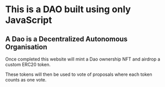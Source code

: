 # This is a DAO built using only JavaScript

## A Dao is a Decentralized Autonomous Organisation

Once completed this website will mint a Dao ownership NFT and airdrop a custom ERC20 token.

These tokens will then be used to vote of proposals where each token counts as one vote.